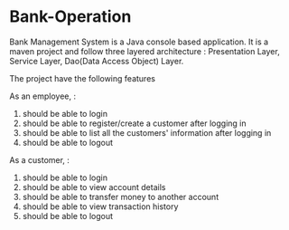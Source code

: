 # Bank-Operation

Bank Management System is a Java console based application. 
It is a maven project and follow three layered architecture :
Presentation Layer, Service Layer, Dao(Data Access Object) Layer. 

The project have the following features 

As an employee, :
1. should be able to login 
2. should be able to register/create a customer after logging in 
3. should be able to list all the customers' information after logging in 
4. should be able to logout 

As a customer, :
1. should be able to login 
2. should be able to view account details 
3. should be able to transfer money to another account 
4. should be able to view transaction history 
5. should be able to logout 
